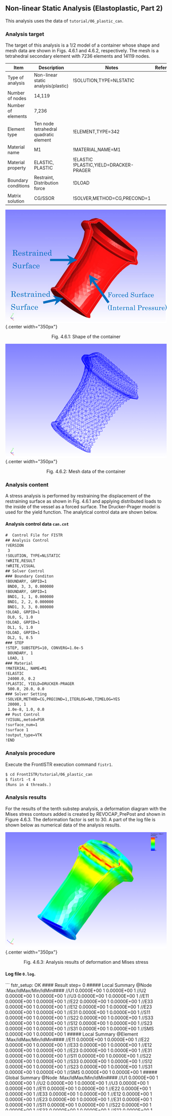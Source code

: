 ## Non-linear Static Analysis (Elastoplastic, Part 2)

This analysis uses the data of `tutorial/06_plastic_can`.

### Analysis target

The target of this analysis is a 1/2 model of a container whose shape and mesh data are shown in Figs. 4.6.1 and 4.6.2, respectively. The mesh is a tetrahedral secondary element with 7236 elements and 14119 nodes.

 | Item              | Description                          | Notes                                | Reference |
 |-------------------|--------------------------------------|--------------------------------------|-----------|
 |Type of analysis   |Non-linear static analysis(plastic)   |!SOLUTION,TYPE=NLSTATIC               |           |
 |Number of nodes    |14,119                                |                                      |           |
 |Number of elements |7,236                                 |                                      |           |
 |Element type       |Ten node tetrahedral quadratic element|!ELEMENT,TYPE=342                     |           |
 |Material name      |M1                                    |!MATERIAL,NAME=M1                     |           |
 |Material property  |ELASTIC, PLASTIC                      |!ELASTIC !PLASTIC,YIELD=DRACKER-PRAGER|           |
 |Boundary conditions|Restraint, Distribution force         |!DLOAD                                |           |
 |Matrix solution    |CG/SSOR                               |!SOLVER,METHOD=CG,PRECOND=1           |           |

![Shape of the container](./media/tutorial06_01.png){.center width="350px"}
<div style="text-align: center;">
Fig. 4.6.1: Shape of the container
</div>

![Mesh data of the container](./media/tutorial06_02.png){.center width="350px"}
<div style="text-align: center;">
Fig. 4.6.2: Mesh data of the container
</div>

### Analysis content

A stress analysis is performed by restraining the displacement of the restraining surface as shown in Fig. 4.6.1 and applying distributed loads to the inside of the vessel as a forced surface. The Drucker-Prager model is used for the yield function. The analytical control data are shown below.

#### Analysis control data `can.cnt`

```
#  Control File for FISTR
## Analysis Control
!VERSION
 3
!SOLUTION, TYPE=NLSTATIC
!WRITE,RESULT
!WRITE,VISUAL
## Solver Control
### Boundary Conditon
!BOUNDARY, GRPID=1
 BND0, 3, 3, 0.000000
!BOUNDARY, GRPID=1
 BND1, 1, 1, 0.000000
 BND1, 2, 2, 0.000000
 BND1, 3, 3, 0.000000
!DLOAD, GRPID=1
 DL0, S, 1.0
!DLOAD, GRPID=1
 DL1, S, 1.0
!DLOAD, GRPID=1
 DL2, S, 0.5
### STEP
!STEP, SUBSTEPS=10, CONVERG=1.0e-5
 BOUNDARY, 1
 LOAD, 1
### Material
!MATERIAL, NAME=M1
!ELASTIC
 24000.0, 0.2
!PLASTIC, YIELD=DRUCKER-PRAGER
 500.0, 20.0, 0.0
### Solver Setting
!SOLVER,METHOD=CG,PRECOND=1,ITERLOG=NO,TIMELOG=YES
 20000, 1
 1.0e-8, 1.0, 0.0
## Post Control
!VISUAL,metod=PSR
!surface_num=1
!surface 1
!output_type=VTK
!END
```

### Analysis procedure

Execute the FrontISTR execution command `fistr1`.

```
$ cd FrontISTR/tutorial/06_plastic_can
$ fistr1 -t 4
(Runs in 4 threads.)
```

### Analysis results

For the results of the tenth substep analysis, a deformation diagram with the Mises stress contours added is created by REVOCAP_PrePost and shown in Figure 4.6.3. The deformation factor is set to 30. A part of the log file is shown below as numerical data of the analysis results.

![Analysis results of deformation and Mises stress](./media/tutorial06_03.png){.center width="350px"}
<div style="text-align: center;">
Fig. 4.6.3: Analysis results of deformation and Mises stress
</div>

#### Log file `0.log`.

<div style="height: 400px; overflow-y: scroll;">
```
 fstr_setup: OK
#### Result step=     0
 ##### Local Summary @Node    :Max/IdMax/Min/IdMin####
 //U1    0.0000E+00         1  0.0000E+00         1
 //U2    0.0000E+00         1  0.0000E+00         1
 //U3    0.0000E+00         1  0.0000E+00         1
 //E11   0.0000E+00         1  0.0000E+00         1
 //E22   0.0000E+00         1  0.0000E+00         1
 //E33   0.0000E+00         1  0.0000E+00         1
 //E12   0.0000E+00         1  0.0000E+00         1
 //E23   0.0000E+00         1  0.0000E+00         1
 //E31   0.0000E+00         1  0.0000E+00         1
 //S11   0.0000E+00         1  0.0000E+00         1
 //S22   0.0000E+00         1  0.0000E+00         1
 //S33   0.0000E+00         1  0.0000E+00         1
 //S12   0.0000E+00         1  0.0000E+00         1
 //S23   0.0000E+00         1  0.0000E+00         1
 //S31   0.0000E+00         1  0.0000E+00         1
 //SMS   0.0000E+00         1  0.0000E+00         1
 ##### Local Summary @Element :Max/IdMax/Min/IdMin####
 //E11   0.0000E+00         1  0.0000E+00         1
 //E22   0.0000E+00         1  0.0000E+00         1
 //E33   0.0000E+00         1  0.0000E+00         1
 //E12   0.0000E+00         1  0.0000E+00         1
 //E23   0.0000E+00         1  0.0000E+00         1
 //E31   0.0000E+00         1  0.0000E+00         1
 //S11   0.0000E+00         1  0.0000E+00         1
 //S22   0.0000E+00         1  0.0000E+00         1
 //S33   0.0000E+00         1  0.0000E+00         1
 //S12   0.0000E+00         1  0.0000E+00         1
 //S23   0.0000E+00         1  0.0000E+00         1
 //S31   0.0000E+00         1  0.0000E+00         1
 //SMS   0.0000E+00         1  0.0000E+00         1
 ##### Global Summary @Node    :Max/IdMax/Min/IdMin####
 //U1    0.0000E+00         1  0.0000E+00         1
 //U2    0.0000E+00         1  0.0000E+00         1
 //U3    0.0000E+00         1  0.0000E+00         1
 //E11   0.0000E+00         1  0.0000E+00         1
 //E22   0.0000E+00         1  0.0000E+00         1
 //E33   0.0000E+00         1  0.0000E+00         1
 //E12   0.0000E+00         1  0.0000E+00         1
 //E23   0.0000E+00         1  0.0000E+00         1
 //E31   0.0000E+00         1  0.0000E+00         1
 //S11   0.0000E+00         1  0.0000E+00         1
 //S22   0.0000E+00         1  0.0000E+00         1
 //S33   0.0000E+00         1  0.0000E+00         1
 //S12   0.0000E+00         1  0.0000E+00         1
 //S23   0.0000E+00         1  0.0000E+00         1
 //S31   0.0000E+00         1  0.0000E+00         1
 //SMS   0.0000E+00         1  0.0000E+00         1
 ##### Global Summary @Element :Max/IdMax/Min/IdMin####
 //E11   0.0000E+00         1  0.0000E+00         1
 //E22   0.0000E+00         1  0.0000E+00         1
 //E33   0.0000E+00         1  0.0000E+00         1
 //E12   0.0000E+00         1  0.0000E+00         1
 //E23   0.0000E+00         1  0.0000E+00         1
 //E31   0.0000E+00         1  0.0000E+00         1
 //S11   0.0000E+00         1  0.0000E+00         1
 //S22   0.0000E+00         1  0.0000E+00         1
 //S33   0.0000E+00         1  0.0000E+00         1
 //S12   0.0000E+00         1  0.0000E+00         1
 //S23   0.0000E+00         1  0.0000E+00         1
 //S31   0.0000E+00         1  0.0000E+00         1
 //SMS   0.0000E+00         1  0.0000E+00         1

 ...

#### Result step=    10
 ##### Local Summary @Node    :Max/IdMax/Min/IdMin####
 //U1    1.6169E+00      1600 -1.6123E+00     11901
 //U2    1.9281E+01      6877 -4.5296E-01      7096
 //U3    1.6087E+00      7016 -1.5107E+00      6934
 //E11   9.9108E-04     11242 -6.5834E-04      1404
 //E22   1.5025E-03     13972 -5.4245E-04      2367
 //E33   9.8320E-04      6833 -6.4744E-04      7000
 //E12   1.6822E-03      2698 -1.7175E-03     11906
 //E23   1.7082E-03      6749 -1.4469E-03     13509
 //E31   1.2090E-03     12475 -1.1181E-03     11342
 //S11   2.7781E+01      1086 -1.9439E+01      2363
 //S22   3.7876E+01     13972 -1.4556E+01      2367
 //S33   2.7335E+01      1086 -1.9745E+01     13082
 //S12   1.6817E+01      2698 -1.7170E+01     11906
 //S23   1.7077E+01      6749 -1.4463E+01     13509
 //S31   1.2086E+01     12475 -1.1178E+01     11342
 //SMS   3.7448E+01      2834  2.7593E-04      7333
 ##### Local Summary @Element :Max/IdMax/Min/IdMin####
 //E11   5.8557E-04      6613 -4.0802E-04      6416
 //E22   1.1391E-03      7144 -3.1424E-04      6613
 //E33   6.9233E-04      6130 -4.5897E-04      6222
 //E12   1.1076E-03       165 -1.1101E-03      5196
 //E23   1.4338E-03      6215 -9.2107E-04      6176
 //E31   9.6618E-04      5618 -7.4939E-04      4704
 //S11   1.7994E+01      6613 -1.2254E+01      6224
 //S22   2.7863E+01      7144 -7.3017E+00        24
 //S33   1.9725E+01      6613 -1.3385E+01      6222
 //S12   1.1072E+01       165 -1.1097E+01      5196
 //S23   1.4332E+01      6215 -9.2080E+00      6176
 //S31   9.6603E+00      5618 -7.4918E+00      4704
 //SMS   3.3151E+01      5619  3.3306E-04      2665
 ##### Global Summary @Node    :Max/IdMax/Min/IdMin####
 //U1    1.6169E+00      1600 -1.6123E+00     11901
 //U2    1.9281E+01      6877 -4.5296E-01      7096
 //U3    1.6087E+00      7016 -1.5107E+00      6934
 //E11   9.9108E-04     11242 -6.5834E-04      1404
 //E22   1.5025E-03     13972 -5.4245E-04      2367
 //E33   9.8320E-04      6833 -6.4744E-04      7000
 //E12   1.6822E-03      2698 -1.7175E-03     11906
 //E23   1.7082E-03      6749 -1.4469E-03     13509
 //E31   1.2090E-03     12475 -1.1181E-03     11342
 //S11   2.7781E+01      1086 -1.9439E+01      2363
 //S22   3.7876E+01     13972 -1.4556E+01      2367
 //S33   2.7335E+01      1086 -1.9745E+01     13082
 //S12   1.6817E+01      2698 -1.7170E+01     11906
 //S23   1.7077E+01      6749 -1.4463E+01     13509
 //S31   1.2086E+01     12475 -1.1178E+01     11342
 //SMS   3.7448E+01      2834  2.7593E-04      7333
 ##### Global Summary @Element :Max/IdMax/Min/IdMin####
 //E11   5.8557E-04      6613 -4.0802E-04      6416
 //E22   1.1391E-03      7144 -3.1424E-04      6613
 //E33   6.9233E-04      6130 -4.5897E-04      6222
 //E12   1.1076E-03       165 -1.1101E-03      5196
 //E23   1.4338E-03      6215 -9.2107E-04      6176
 //E31   9.6618E-04      5618 -7.4939E-04      4704
 //S11   1.7994E+01      6613 -1.2254E+01      6224
 //S22   2.7863E+01      7144 -7.3017E+00        24
 //S33   1.9725E+01      6613 -1.3385E+01      6222
 //S12   1.1072E+01       165 -1.1097E+01      5196
 //S23   1.4332E+01      6215 -9.2080E+00      6176
 //S31   9.6603E+00      5618 -7.4918E+00      4704
 //SMS   3.3151E+01      5619  3.3306E-04      2665
```
</div>

